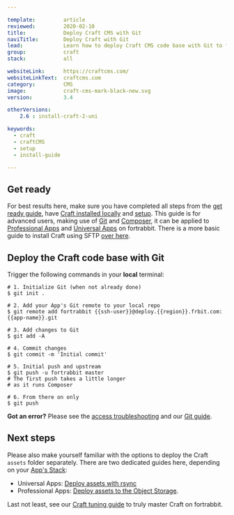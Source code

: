 ```yaml
---

template:         article
reviewed:         2020-02-10
title:            Deploy Craft CMS with Git 
naviTitle:        Deploy Craft with Git
lead:             Learn how to deploy Craft CMS code base with Git to fortrabbit. 
group:            craft
stack:            all

websiteLink:      https://craftcms.com/
websiteLinkText:  craftcms.com
category:         CMS
image:            craft-cms-mark-black-new.svg
version:          3.4

otherVersions:
    2.6 : install-craft-2-uni

keywords:
  - craft
  - craftCMS
  - setup
  - install-guide

---
```




## Get ready

For best results here, make sure you have completed all steps from the [get ready guide](/craft-3-about), have [Craft installed locally](craft-3-install-local) and [setup](/craft-3-setup). This guide is for advanced users, making use of [Git](/git) and [Composer](/composer), it can be applied to [Professional Apps](/app-pro) and [Universal Apps](/app-uni) on fortrabbit. There is a more basic guide to install Craft using SFTP [over here](/craft-3-upload-sftp).


## Deploy the Craft code base with Git

Trigger the following commands in your **local** terminal:

```
# 1. Initialize Git (when not already done)
$ git init .

# 2. Add your App's Git remote to your local repo
$ git remote add fortrabbit {{ssh-user}}@deploy.{{region}}.frbit.com:{{app-name}}.git

# 3. Add changes to Git
$ git add -A

# 4. Commit changes
$ git commit -m 'Initial commit'

# 5. Initial push and upstream
$ git push -u fortrabbit master
# The first push takes a little longer
# as it runs Composer

# 6. From there on only
$ git push
```

**Got an error?** Please see the [access troubleshooting](/access-methods#toc-troubleshooting) and our [Git guide](/git).


## Next steps

Please also make yourself familiar with the options to deploy the Craft `assets` folder separately. There are two dedicated guides here, depending on your [App's Stack](/craft-3-about#toc-1-1-choose-your-stack): 

* Universal Apps: [Deploy assets with rsync](/craft-3-assets-uni)
* Professional Apps: [Deploy assets to the Object Storage](/craft-3-assets-pro).

Last not least, see our [Craft tuning guide](/craft-3-tune) to truly master Craft on fortrabbit.
